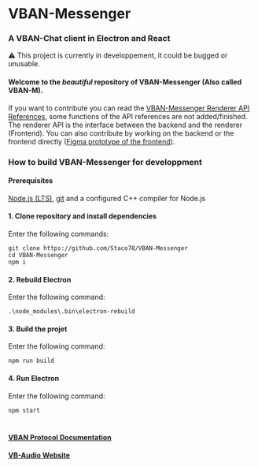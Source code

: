 # VBAN-Messenger
### A VBAN-Chat client in Electron and React

⚠️ This project is currently in developpement, it could be bugged or unusable.


#### Welcome to the *beautiful* repository of VBAN-Messenger (Also called VBAN-M).

If you want to contribute you can read the [VBAN-Messenger Renderer API References](/docs/References.md), some functions of the API references are not added/finished.
The renderer API is the interface between the backend and the renderer (Frontend).
You can also contribute by working on the backend or the frontend directly ([Figma prototype of the frontend](https://www.figma.com/proto/bX0PDXVZHVzuIQ6Vjp88YI/VBAN-Messenger?page-id=0%3A1&node-id=1%3A4&viewport=241%2C48%2C0.95&scaling=scale-down&starting-point-node-id=1%3A4)).


### How to build VBAN-Messenger for developpment
#### Prerequisites
[Node.js (LTS)](https://nodejs.org), [git](https://git-scm.com/) and a configured C++ compiler for Node.js
#### 1. Clone repository and install dependencies
Enter the following commands:
```
git clone https://github.com/Staco78/VBAN-Messenger
cd VBAN-Messenger
npm i
```
#### 2. Rebuild Electron
Enter the following command:
```
.\node_modules\.bin\electron-rebuild
```
#### 3. Build the projet
Enter the following command:
```
npm run build
```
#### 4. Run Electron
Enter the following command:
```
npm start
```
#
#### [VBAN Protocol Documentation](https://vb-audio.com/Voicemeeter/VBANProtocol_Specifications.pdf)
#### [VB-Audio Website](https://vb-audio.com/)
